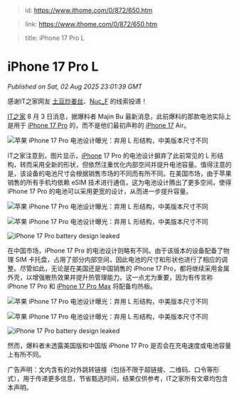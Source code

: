 > id: https://www.ithome.com/0/872/650.htm

> link: https://www.ithome.com/0/872/650.htm

> title: iPhone 17 Pro L

# iPhone 17 Pro L
_Published on Sat, 02 Aug 2025 23:01:39 GMT_

感谢IT之家网友 [土豆炒姜丝](https://m.ithome.com/html/app/open.html?url=ithome%3A%2F%2Fuserpage%3Fid%3D2086995)、[Nuc\_F](https://m.ithome.com/html/app/open.html?url=ithome%3A%2F%2Fuserpage%3Fid%3D2182878) 的线索投递！

[IT之家](https://www.ithome.com/) 8 月 3 日消息，据爆料者 Majin Bu 最新消息，此前爆料的那款电池实际上是用于 [iPhone 17 Pro](https://iphone.ithome.com/) 的，而不是他们最初声称的 [iPhone 17](https://iphone.ithome.com/) Air。

![](https://img.ithome.com/newsuploadfiles/2025/8/90db6b2f-9c87-4db6-83df-4f58bc304160.jpg?x-bce-process=image/format,f_auto "苹果 iPhone 17 Pro 电池设计曝光：弃用 L 形结构，中美版本尺寸不同")

IT之家注意到，图片显示，[iPhone](https://iphone.ithome.com/) 17 Pro 的电池设计摒弃了此前常见的 L 形结构，转而采用全新的形状，但依然注重优化内部空间并提升电池容量。值得注意的是，该设备的电池尺寸会根据销售市场的不同而有所不同。在美国市场，由于苹果销售的所有手机均依赖 eSIM 技术进行通信，这为电池设计腾出了更多空间，使得 iPhone 17 Pro 的电池可以采用更宽的设计，从而进一步提升容量。

![](https://img.ithome.com/newsuploadfiles/2025/8/3e5c3bb0-1e4a-41b1-aadd-8efb28b14503.jpg?x-bce-process=image/format,f_auto "苹果 iPhone 17 Pro 电池设计曝光：弃用 L 形结构，中美版本尺寸不同")

![](https://img.ithome.com/newsuploadfiles/2025/8/6e3e7442-734b-45ed-8ced-cd5cea72ebad.jpg?x-bce-process=image/format,f_auto "苹果 iPhone 17 Pro 电池设计曝光：弃用 L 形结构，中美版本尺寸不同")

![iPhone 17 Pro battery design leaked](https://img.ithome.com/newsuploadfiles/2025/8/3624e3e5-dca4-4b88-b588-d24d55c5e7fd.jpg?x-bce-process=image/format,f_auto "苹果 iPhone 17 Pro 电池设计曝光：弃用 L 形结构，中美版本尺寸不同")

在中国市场，iPhone 17 Pro 的电池设计则略有不同。由于该版本的设备配备了物理 SIM 卡托盘，占用了部分内部空间，因此电池的尺寸和形状也进行了相应的调整。尽管如此，无论是在美国还是中国销售的 iPhone 17 Pro，都将继续采用金属外壳，以增强散热效果并提升热管理能力。这一点尤为重要，因为有传言称 iPhone 17 Pro 和 [iPhone 17 Pro Max](https://iphone.ithome.com/) 将配备均热板。

![](https://img.ithome.com/newsuploadfiles/2025/8/07eccb25-0acb-4e45-b7f2-5c904c6bbeab.jpg?x-bce-process=image/format,f_auto "苹果 iPhone 17 Pro 电池设计曝光：弃用 L 形结构，中美版本尺寸不同")

![](https://img.ithome.com/newsuploadfiles/2025/8/24d52ef4-0dee-4530-a945-bbde13040772.jpg?x-bce-process=image/format,f_auto "苹果 iPhone 17 Pro 电池设计曝光：弃用 L 形结构，中美版本尺寸不同")

![iPhone 17 Pro battery design leaked](https://img.ithome.com/newsuploadfiles/2025/8/00846347-72c6-47a1-aae9-1b607b24189d.jpg?x-bce-process=image/format,f_auto "苹果 iPhone 17 Pro 电池设计曝光：弃用 L 形结构，中美版本尺寸不同")

然而，爆料者未透露美国版和中国版 iPhone 17 Pro 是否会在充电速度或电池容量上有所不同。

广告声明：文内含有的对外跳转链接（包括不限于超链接、二维码、口令等形式），用于传递更多信息，节省甄选时间，结果仅供参考，IT之家所有文章均包含本声明。
